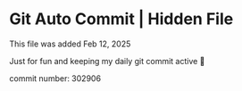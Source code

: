 # Git Auto Commit | Hidden File

This file was added Feb 12, 2025

Just for fun and keeping my daily git commit active 🤪

commit number: 302906
